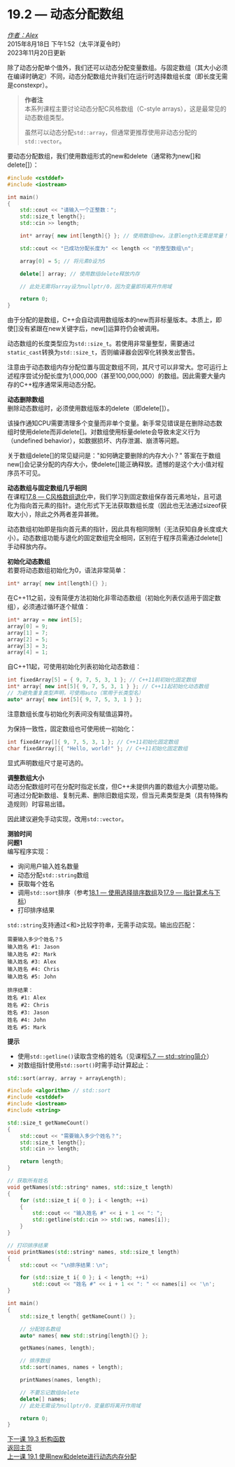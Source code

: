 19.2 — 动态分配数组  
=====================================

[*作者：Alex*](https://www.learncpp.com/author/Alex/ "查看 Alex 的所有文章")  
2015年8月18日 下午1:52（太平洋夏令时）  
2023年11月20日更新  

除了动态分配单个值外，我们还可以动态分配变量数组。与固定数组（其大小必须在编译时确定）不同，动态分配数组允许我们在运行时选择数组长度（即长度无需是constexpr）。  

> **作者注**  
> 本系列课程主要讨论动态分配C风格数组（C-style arrays），这是最常见的动态数组类型。  
>  
> 虽然可以动态分配`std::array`，但通常更推荐使用非动态分配的`std::vector`。  



要动态分配数组，我们使用数组形式的new和delete（通常称为new\[]和delete\[]）：
```cpp
#include <cstddef>
#include <iostream>

int main()
{
    std::cout << "请输入一个正整数：";
    std::size_t length{};
    std::cin >> length;

    int* array{ new int[length]{} }; // 使用数组new。注意length无需是常量！

    std::cout << "已成功分配长度为" << length << "的整型数组\n";

    array[0] = 5; // 将元素0设为5

    delete[] array; // 使用数组delete释放内存

    // 此处无需将array设为nullptr/0，因为变量即将离开作用域

    return 0;
}
```  
由于分配的是数组，C\+\+会自动调用数组版本的new而非标量版本。本质上，即使\[]没有紧跟在new关键字后，new\[]运算符仍会被调用。  

动态数组的长度类型应为`std::size_t`。若使用非常量整型，需要通过`static_cast`转换为`std::size_t`，否则编译器会因窄化转换发出警告。  

注意由于动态数组内存分配位置与固定数组不同，其尺寸可以非常大。您可运行上述程序尝试分配长度为1,000,000（甚至100,000,000）的数组。因此需要大量内存的C\+\+程序通常采用动态分配。  

**动态删除数组**  
删除动态数组时，必须使用数组版本的delete（即delete\[]）。  

该操作通知CPU需要清理多个变量而非单个变量。新手常见错误是在删除动态数组时使用delete而非delete\[]。对数组使用标量delete会导致未定义行为（undefined behavior），如数据损坏、内存泄漏、崩溃等问题。  

关于数组delete\[]的常见疑问是："如何确定要删除的内存大小？" 答案在于数组new\[]会记录分配的内存大小，使delete\[]能正确释放。遗憾的是这个大小值对程序员不可见。  

**动态数组与固定数组几乎相同**  
在课程[17.8 — C风格数组退化](Chapter-17/lesson17.8-c-style-array-decay.md)中，我们学习到固定数组保存首元素地址，且可退化为指向首元素的指针。退化形式下无法获取数组长度（因此也无法通过sizeof获取大小），除此之外两者差异甚微。  

动态数组初始即是指向首元素的指针，因此具有相同限制（无法获知自身长度或大小）。动态数组功能与退化的固定数组完全相同，区别在于程序员需通过delete\[]手动释放内存。  

**初始化动态数组**  
若要将动态数组初始化为0，语法非常简单：
```cpp
int* array{ new int[length]{} };
```  
在C\+\+11之前，没有简便方法初始化非零动态数组（初始化列表仅适用于固定数组），必须通过循环逐个赋值：
```cpp
int* array = new int[5];
array[0] = 9;
array[1] = 7;
array[2] = 5;
array[3] = 3;
array[4] = 1;
```  
自C\+\+11起，可使用初始化列表初始化动态数组：
```cpp
int fixedArray[5] = { 9, 7, 5, 3, 1 }; // C++11前初始化固定数组
int* array{ new int[5]{ 9, 7, 5, 3, 1 } }; // C++11起初始化动态数组
// 为避免重复类型声明，可使用auto（常用于长类型名）
auto* array{ new int[5]{ 9, 7, 5, 3, 1 } };
```  
注意数组长度与初始化列表间没有赋值运算符。  

为保持一致性，固定数组也可使用统一初始化：
```cpp
int fixedArray[]{ 9, 7, 5, 3, 1 }; // C++11初始化固定数组
char fixedArray[]{ "Hello, world!" }; // C++11初始化固定数组
```  
显式声明数组尺寸是可选的。  

**调整数组大小**  
动态分配数组时可在分配时指定长度，但C\+\+未提供内置的数组大小调整功能。可通过分配新数组、复制元素、删除旧数组实现，但当元素类型是类（具有特殊构造规则）时容易出错。  

因此建议避免手动实现，改用`std::vector`。  

**测验时间**  
**问题1**  
编写程序实现：  
* 询问用户输入姓名数量  
* 动态分配`std::string`数组  
* 获取每个姓名  
* 调用`std::sort`排序（参考[18.1 — 使用选择排序数组](sorting-an-array-using-selection-sort/#stdsort)及[17.9 — 指针算术与下标](Chapter-17/lesson17.9-pointer-arithmetic-and-subscripting.md)）  
* 打印排序结果  

`std::string`支持通过\<和\>比较字符串，无需手动实现。输出应匹配：
```
需要输入多少个姓名？5
输入姓名 #1: Jason
输入姓名 #2: Mark
输入姓名 #3: Alex
输入姓名 #4: Chris
输入姓名 #5: John

排序结果：
姓名 #1: Alex
姓名 #2: Chris
姓名 #3: Jason
姓名 #4: John
姓名 #5: Mark
```  
**提示**  
* 使用`std::getline()`读取含空格的姓名（见课程[5.7 — std::string简介](Chapter-5/lesson5.8-introduction-to-stdstring_view.md)）  
* 对数组指针使用`std::sort()`时需手动计算起止：
```cpp
std::sort(array, array + arrayLength);
```

  
```cpp
#include <algorithm> // std::sort
#include <cstddef>
#include <iostream>
#include <string>

std::size_t getNameCount()
{
    std::cout << "需要输入多少个姓名？";
    std::size_t length{};
    std::cin >> length;

    return length;
}

// 获取所有姓名
void getNames(std::string* names, std::size_t length)
{
    for (std::size_t i{ 0 }; i < length; ++i)
    {
        std::cout << "输入姓名 #" << i + 1 << ": ";
        std::getline(std::cin >> std::ws, names[i]);
    }
}

// 打印排序结果
void printNames(std::string* names, std::size_t length)
{
    std::cout << "\n排序结果：\n";

    for (std::size_t i{ 0 }; i < length; ++i)
        std::cout << "姓名 #" << i + 1 << ": " << names[i] << '\n';
}

int main()
{
    std::size_t length{ getNameCount() };

    // 分配姓名数组
    auto* names{ new std::string[length]{} };

    getNames(names, length);

    // 排序数组
    std::sort(names, names + length);

    printNames(names, length);

    // 不要忘记数组delete
    delete[] names;
    // 此处无需设为nullptr/0，变量即将离开作用域

    return 0;
}
```  

[下一课 19.3 析构函数](Chapter-15/lesson15.4-introduction-to-destructors.md)  
[返回主页](/)  
[上一课 19.1 使用new和delete进行动态内存分配](Chapter-19/lesson19.1-dynamic-memory-allocation-with-new-and-delete.md)